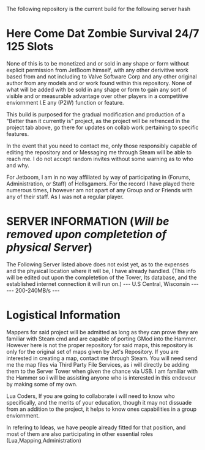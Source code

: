 The following repository is the current build for the following server hash 

# Here Come Dat Zombie Survival 24/7 125 Slots

None of this is to be monetized and or sold in any shape or form without explicit permission from JetBoom himself, with any other derivitive work based from and not including to Valve Software Corp and any other original author from any models and or work found within this repository. None of what will be added with be sold in any shape or form to gain any sort of visible and or measurable advantage over other players in a competitive enviornment I.E any (P2W) function or feature.

This build is purposed for the gradual modification and production of a "Better than it currently is" project, as the project will be refrenced in the project tab above, go there for updates on collab work pertaining to specific features.

In the event that you need to contact me, only those responsibly capable of editing the repository and or Messaging me through Steam will be able to reach me. I do not accept random invites without some warning as to who and why. 

For Jetboom, I am in no way affiliated by way of participating in (Forums, Administration, or Staff) of Hellsgamers. For the record I have played there numerous times, I however am not apart of any Group and or Friends with any of their staff. As I was not a regular player.


# SERVER INFORMATION (*Will be removed upon completetion of physical Server*)

The Following Server listed above does not exist yet, as to the expenses and the physical location where it will be, I have already handled. (This info will be edited out upon the completetion of the Tower, Its database, and the established internet connection it will run on.)
--- U.S Central, Wisconsin ---
--- 200-240MB/s ---


# Logistical Information

Mappers for said project will be admitted as long as they can prove they are familiar with Steam cmd and are capable of porting GMod into the Hammer. However here is not the proper repository for said maps, this repository is only for the original set of maps given by Jet's Repository. If you are interested in creating a map, contact me through Steam. You will need send me the map files via Third Party File Services, as i will directly be adding them to the Server Tower when given the chance via USB. I am familiar with the Hammer so i will be assisting anyone who is interested in this endevour by making some of my own.

Lua Coders, If you are going to collaborate i will need to know who specifically, and the merits of your education, though it may not dissuade from an addition to the project, it helps to know ones capabilities in a group enviornment.

In refering to Ideas, we have people already fitted for that position, and most of them are also participating in other essential roles
(Lua,Mapping,Administration)
